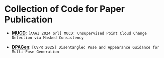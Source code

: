 # Collection of Code for Paper Publication

+ **[MUCD](https://github.com/ywuchina/TeamCode/tree/main/MUCD)**:
 ``[AAAI 2024 orl] MUCD: Unsupervised Point Cloud Change Detection via Masked Consistency``

+ **[DPAGen](https://github.com/ywuchina/TeamCode/tree/main/DPAGen)**:
 ``[CVPR 2025] Disentangled Pose and Appearance Guidance for Multi-Pose Generation``
